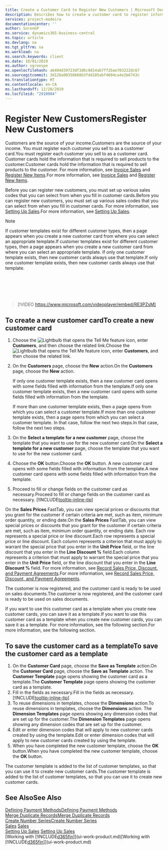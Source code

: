 ```yaml
---
title: Create a Customer Card to Register New Customers | Microsoft Docs
description: Describes how to create a customer card to register information about each new customer or client that you sell to.
services: project-madeira
documentationcenter: ''
author: SorenGP
ms.service: dynamics365-business-central
ms.topic: article
ms.devlang: na
ms.tgt_pltfrm: na
ms.workload: na
ms.search.keywords: client
ms.date: 10/01/2019
ms.author: sgroespe
ms.openlocfilehash: a6404d39723df3d6c0d14ab7ff2bae783222dc67
ms.sourcegitcommit: 3d128a00358668b3fdd105ebf4604ca4e2b6743c
ms.translationtype: HT
ms.contentlocale: en-CA
ms.lasthandoff: 12/20/2019
ms.locfileid: "2910984"
---
```

# <a name="register-new-customers"></a><span data-ttu-id="b6ef6-103">Register New Customers</span><span class="sxs-lookup"><span data-stu-id="b6ef6-103">Register New Customers</span></span>
<span data-ttu-id="b6ef6-104">Customers are the source of your income.</span><span class="sxs-lookup"><span data-stu-id="b6ef6-104">Customers are the source of your income.</span></span> <span data-ttu-id="b6ef6-105">You must register each customer you sell to as a customer card.</span><span class="sxs-lookup"><span data-stu-id="b6ef6-105">You must register each customer you sell to as a customer card.</span></span> <span data-ttu-id="b6ef6-106">Customer cards hold the information that is required to sell products to the customer.</span><span class="sxs-lookup"><span data-stu-id="b6ef6-106">Customer cards hold the information that is required to sell products to the customer.</span></span> <span data-ttu-id="b6ef6-107">For more information, see [Invoice Sales](sales-how-invoice-sales.md) and [Register New Items](inventory-how-register-new-items.md).</span><span class="sxs-lookup"><span data-stu-id="b6ef6-107">For more information, see [Invoice Sales](sales-how-invoice-sales.md) and [Register New Items](inventory-how-register-new-items.md).</span></span>  

<span data-ttu-id="b6ef6-108">Before you can register new customers, you must set up various sales codes that you can select from when you fill in customer cards.</span><span class="sxs-lookup"><span data-stu-id="b6ef6-108">Before you can register new customers, you must set up various sales codes that you can select from when you fill in customer cards.</span></span> <span data-ttu-id="b6ef6-109">For more information, see [Setting Up Sales](sales-setup-sales.md).</span><span class="sxs-lookup"><span data-stu-id="b6ef6-109">For more information, see [Setting Up Sales](sales-setup-sales.md).</span></span>

> [!NOTE]  
>   <span data-ttu-id="b6ef6-110">If customer templates exist for different customer types, then a page appears when you create a new customer card from where you can select an appropriate template.</span><span class="sxs-lookup"><span data-stu-id="b6ef6-110">If customer templates exist for different customer types, then a page appears when you create a new customer card from where you can select an appropriate template.</span></span> <span data-ttu-id="b6ef6-111">If only one customer template exists, then new customer cards always use that template.</span><span class="sxs-lookup"><span data-stu-id="b6ef6-111">If only one customer template exists, then new customer cards always use that template.</span></span>  
<br><br>  
<br><br>  
  
> [!VIDEO https://www.microsoft.com/videoplayer/embed/RE3PZsM]

## <a name="to-create-a-new-customer-card"></a><span data-ttu-id="b6ef6-112">To create a new customer card</span><span class="sxs-lookup"><span data-stu-id="b6ef6-112">To create a new customer card</span></span>
1. <span data-ttu-id="b6ef6-113">Choose the ![Lightbulb that opens the Tell Me feature](media/ui-search/search_small.png "Tell me what you want to do") icon, enter **Customers**, and then choose the related link.</span><span class="sxs-lookup"><span data-stu-id="b6ef6-113">Choose the ![Lightbulb that opens the Tell Me feature](media/ui-search/search_small.png "Tell me what you want to do") icon, enter **Customers**, and then choose the related link.</span></span>  
2. <span data-ttu-id="b6ef6-114">On the **Customers** page, choose the **New** action.</span><span class="sxs-lookup"><span data-stu-id="b6ef6-114">On the **Customers** page, choose the **New** action.</span></span>

    <span data-ttu-id="b6ef6-115">If only one customer template exists, then a new customer card opens with some fields filled with information from the template.</span><span class="sxs-lookup"><span data-stu-id="b6ef6-115">If only one customer template exists, then a new customer card opens with some fields filled with information from the template.</span></span>

    <span data-ttu-id="b6ef6-116">If more than one customer template exists, then a page opens from which you can select a customer template.</span><span class="sxs-lookup"><span data-stu-id="b6ef6-116">If more than one customer template exists, then a page opens from which you can select a customer template.</span></span> <span data-ttu-id="b6ef6-117">In that case, follow the next two steps.</span><span class="sxs-lookup"><span data-stu-id="b6ef6-117">In that case, follow the next two steps.</span></span>
3. <span data-ttu-id="b6ef6-118">On the **Select a template for a new customer** page, choose the template that you want to use for the new customer card.</span><span class="sxs-lookup"><span data-stu-id="b6ef6-118">On the **Select a template for a new customer** page, choose the template that you want to use for the new customer card.</span></span>
4. <span data-ttu-id="b6ef6-119">Choose the **OK** button.</span><span class="sxs-lookup"><span data-stu-id="b6ef6-119">Choose the **OK** button.</span></span> <span data-ttu-id="b6ef6-120">A new customer card opens with some fields filled with information from the template.</span><span class="sxs-lookup"><span data-stu-id="b6ef6-120">A new customer card opens with some fields filled with information from the template.</span></span>  
5. <span data-ttu-id="b6ef6-121">Proceed to fill or change fields on the customer card as necessary.</span><span class="sxs-lookup"><span data-stu-id="b6ef6-121">Proceed to fill or change fields on the customer card as necessary.</span></span> [!INCLUDE[tooltip-inline-tip](includes/tooltip-inline-tip_md.md)]

<span data-ttu-id="b6ef6-122">On the **Sales Prices** FastTab, you can view special prices or discounts that you grant for the customer if certain criteria are met, such as item, minimum order quantity, or ending date.</span><span class="sxs-lookup"><span data-stu-id="b6ef6-122">On the **Sales Prices** FastTab, you can view special prices or discounts that you grant for the customer if certain criteria are met, such as item, minimum order quantity, or ending date.</span></span> <span data-ttu-id="b6ef6-123">Each row represents a special price or line discount.</span><span class="sxs-lookup"><span data-stu-id="b6ef6-123">Each row represents a special price or line discount.</span></span> <span data-ttu-id="b6ef6-124">Each column represents a criterion that must apply to warrant the special price that you enter in the **Unit Price** field, or the line discount that you enter in the **Line Discount %** field.</span><span class="sxs-lookup"><span data-stu-id="b6ef6-124">Each column represents a criterion that must apply to warrant the special price that you enter in the **Unit Price** field, or the line discount that you enter in the **Line Discount %** field.</span></span> <span data-ttu-id="b6ef6-125">For more information, see [Record Sales Price, Discount, and Payment Agreements](sales-how-record-sales-price-discount-payment-agreements.md).</span><span class="sxs-lookup"><span data-stu-id="b6ef6-125">For more information, see [Record Sales Price, Discount, and Payment Agreements](sales-how-record-sales-price-discount-payment-agreements.md).</span></span>

<span data-ttu-id="b6ef6-126">The customer is now registered, and the customer card is ready to be used on sales documents.</span><span class="sxs-lookup"><span data-stu-id="b6ef6-126">The customer is now registered, and the customer card is ready to be used on sales documents.</span></span>

<span data-ttu-id="b6ef6-127">If you want to use this customer card as a template when you create new customer cards, you can save it as a template.</span><span class="sxs-lookup"><span data-stu-id="b6ef6-127">If you want to use this customer card as a template when you create new customer cards, you can save it as a template.</span></span> <span data-ttu-id="b6ef6-128">For more information, see the following section.</span><span class="sxs-lookup"><span data-stu-id="b6ef6-128">For more information, see the following section.</span></span>

## <a name="to-save-the-customer-card-as-a-template"></a><span data-ttu-id="b6ef6-129">To save the customer card as a template</span><span class="sxs-lookup"><span data-stu-id="b6ef6-129">To save the customer card as a template</span></span>
1. <span data-ttu-id="b6ef6-130">On the **Customer Card** page, choose the **Save as Template** action.</span><span class="sxs-lookup"><span data-stu-id="b6ef6-130">On the **Customer Card** page, choose the **Save as Template** action.</span></span> <span data-ttu-id="b6ef6-131">The **Customer Template** page opens showing the customer card as a template.</span><span class="sxs-lookup"><span data-stu-id="b6ef6-131">The **Customer Template** page opens showing the customer card as a template.</span></span>
2. <span data-ttu-id="b6ef6-132">Fill in the fields as necessary.</span><span class="sxs-lookup"><span data-stu-id="b6ef6-132">Fill in the fields as necessary.</span></span> [!INCLUDE[tooltip-inline-tip](includes/tooltip-inline-tip_md.md)]
3. <span data-ttu-id="b6ef6-133">To reuse dimensions in templates, choose the **Dimensions** action.</span><span class="sxs-lookup"><span data-stu-id="b6ef6-133">To reuse dimensions in templates, choose the **Dimensions** action.</span></span> <span data-ttu-id="b6ef6-134">The **Dimension Templates** page opens showing any dimension codes that are set up for the customer.</span><span class="sxs-lookup"><span data-stu-id="b6ef6-134">The **Dimension Templates** page opens showing any dimension codes that are set up for the customer.</span></span>
4. <span data-ttu-id="b6ef6-135">Edit or enter dimension codes that will apply to new customer cards created by using the template.</span><span class="sxs-lookup"><span data-stu-id="b6ef6-135">Edit or enter dimension codes that will apply to new customer cards created by using the template.</span></span>  
5. <span data-ttu-id="b6ef6-136">When you have completed the new customer template, choose the **OK** button.</span><span class="sxs-lookup"><span data-stu-id="b6ef6-136">When you have completed the new customer template, choose the **OK** button.</span></span>

<span data-ttu-id="b6ef6-137">The customer template is added to the list of customer templates, so that you can use it to create new customer cards.</span><span class="sxs-lookup"><span data-stu-id="b6ef6-137">The customer template is added to the list of customer templates, so that you can use it to create new customer cards.</span></span>

## <a name="see-also"></a><span data-ttu-id="b6ef6-138">See Also</span><span class="sxs-lookup"><span data-stu-id="b6ef6-138">See Also</span></span>
[<span data-ttu-id="b6ef6-139">Defining Payment Methods</span><span class="sxs-lookup"><span data-stu-id="b6ef6-139">Defining Payment Methods</span></span>](finance-payment-methods.md)  
[<span data-ttu-id="b6ef6-140">Merge Duplicate Records</span><span class="sxs-lookup"><span data-stu-id="b6ef6-140">Merge Duplicate Records</span></span>](sales-how-merge-duplicate-records.md)  
[<span data-ttu-id="b6ef6-141">Create Number Series</span><span class="sxs-lookup"><span data-stu-id="b6ef6-141">Create Number Series</span></span>](ui-create-number-series.md)  
<span data-ttu-id="b6ef6-142">[Sales](sales-manage-sales.md)  </span><span class="sxs-lookup"><span data-stu-id="b6ef6-142">[Sales](sales-manage-sales.md)  </span></span>  
<span data-ttu-id="b6ef6-143">[Setting Up Sales](sales-setup-sales.md)  </span><span class="sxs-lookup"><span data-stu-id="b6ef6-143">[Setting Up Sales](sales-setup-sales.md)  </span></span>  
<span data-ttu-id="b6ef6-144">[Working with [!INCLUDE[d365fin](includes/d365fin_md.md)]](ui-work-product.md)</span><span class="sxs-lookup"><span data-stu-id="b6ef6-144">[Working with [!INCLUDE[d365fin](includes/d365fin_md.md)]](ui-work-product.md)</span></span>
